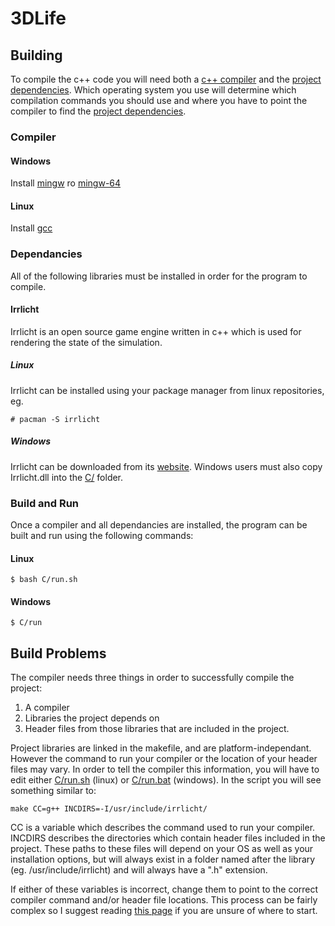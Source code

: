 3DLife
======

Building
-----------
To compile the c++ code you will need both a [c++ compiler](#compiler) and the [project dependencies](#dependancies). Which operating system you use will determine which compilation commands you should use and where you have to point the compiler to find the [project dependencies](#dependancies).  

### Compiler

#### Windows
Install [mingw](http://www.mingw.org/) ro [mingw-64](http://mingw-w64.org/doku.php)

#### Linux
Install [gcc](https://gcc.gnu.org/) 

### Dependancies

All of the following libraries must be installed in order for the program to compile.

#### Irrlicht
Irrlicht is an open source game engine written in c++ which is used for rendering the state of the simulation. 

##### Linux
Irrlicht can be installed using your package manager from linux repositories, eg.

```shell
# pacman -S irrlicht
```

##### Windows
Irrlicht can be downloaded from its [website](http://irrlicht.sourceforge.net/?page_id=10). Windows users must also copy Irrlicht.dll into the [C/](C/) folder.

### Build and Run

Once a compiler and all dependancies are installed, the program can be built and run using the following commands: 

#### Linux
```shell
$ bash C/run.sh
```

#### Windows
```shell
$ C/run
```

Build Problems
--------------

The compiler needs three things in order to successfully compile the project:

1. A compiler
2. Libraries the project depends on
3. Header files from those libraries that are included in the project.

Project libraries are linked in the makefile, and are platform-independant. However the command to run your compiler or the location of your header files may vary. In order to tell the compiler this information, you will have to edit either [C/run.sh](C/run.sh) (linux) or [C/run.bat](C/run.bat) (windows). In the script you will see something similar to:

```shell
make CC=g++ INCDIRS=-I/usr/include/irrlicht/
```  

CC is a variable which describes the command used to run your compiler. INCDIRS describes the directories which contain header files  included in the project. These paths to these files will depend on your OS as well as your installation options, but will always exist in a folder named after the library (eg. /usr/include/irrlicht) and will always have a ".h" extension.

If either of these variables is incorrect, change them to point to the correct compiler command and/or header file locations. This process can be fairly complex so I suggest reading [this page](http://www.mingw.org/wiki/includepathhowto) if you are unsure of where to start.

